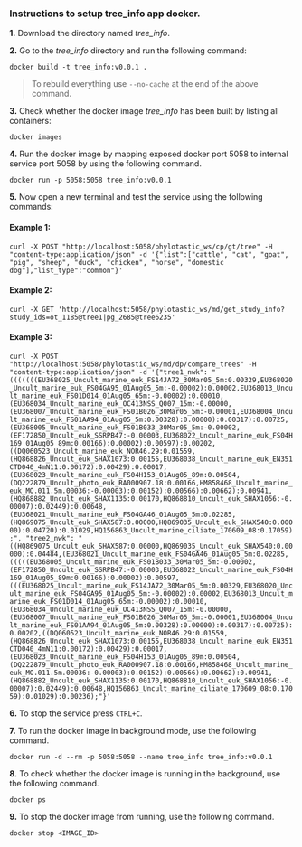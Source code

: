 ### Instructions to setup tree_info app docker. 

**1.** Download the directory named *tree_info*.

**2.** Go to the *tree_info* directory and run the following command:

``
docker build -t tree_info:v0.0.1 .
``
> To rebuild everything use `--no-cache` at the end of the above command.

**3.** Check whether the docker image *tree_info* has been built by listing all containers:

``
docker images
``

**4.**  Run the docker image by mapping exposed docker port 5058 to internal service port 5058 by using the following command. 

``
docker run -p 5058:5058 tree_info:v0.0.1
``

**5.** Now open a new terminal and test the service using the following commands:

#### Example 1: 

``
curl -X POST "http://localhost:5058/phylotastic_ws/cp/gt/tree" -H "content-type:application/json" -d '{"list":["cattle", "cat", "goat", "pig", "sheep", "duck", "chicken", "horse", "domestic dog"],"list_type":"common"}'
``

#### Example 2: 

``
curl -X GET 'http://localhost:5058/phylotastic_ws/md/get_study_info?study_ids=ot_1185@tree1|pg_2685@tree6235'
``

#### Example 3: 

``
curl -X POST "http://localhost:5058/phylotastic_ws/md/dp/compare_trees" -H "content-type:application/json" -d '{"tree1_nwk": "(((((((EU368025_Uncult_marine_euk_FS14JA72_30Mar05_5m:0.00329,EU368020_Uncult_marine_euk_FS04GA95_01Aug05_5m:-0.00002):0.00002,EU368013_Uncult_marine_euk_FS01D014_01Aug05_65m:-0.00002):0.00010,(EU368034_Uncult_marine_euk_OC413NSS_Q007_15m:-0.00000,(EU368007_Uncult_marine_euk_FS01B026_30Mar05_5m:-0.00001,EU368004_Uncult_marine_euk_FS01AA94_01Aug05_5m:0.00328):0.00000):0.00317):0.00725,(EU368005_Uncult_marine_euk_FS01B033_30Mar05_5m:-0.00002,(EF172850_Uncult_euk_SSRPB47:-0.00003,EU368022_Uncult_marine_euk_FS04H169_01Aug05_89m:0.00166):0.00002):0.00597):0.00202,((DQ060523_Uncult_marine_euk_NOR46.29:0.01559,(HQ868826_Uncult_euk_SHAX1073:0.00155,EU368038_Uncult_marine_euk_EN351CTD040_4mN11:0.00172):0.00429):0.00017,(EU368023_Uncult_marine_euk_FS04H153_01Aug05_89m:0.00504,(DQ222879_Uncult_photo_euk_RA000907.18:0.00166,HM858468_Uncult_marine_euk_MO.011.5m.00036:-0.00003):0.00152):0.00566):0.00662):0.00941,(HQ868882_Uncult_euk_SHAX1135:0.00170,HQ868810_Uncult_euk_SHAX1056:-0.00007):0.02449):0.00648,(EU368021_Uncult_marine_euk_FS04GA46_01Aug05_5m:0.02285,(HQ869075_Uncult_euk_SHAX587:0.00000,HQ869035_Uncult_euk_SHAX540:0.00000):0.04720):0.01029,HQ156863_Uncult_marine_ciliate_170609_08:0.17059);", "tree2_nwk": "((HQ869075_Uncult_euk_SHAX587:0.00000,HQ869035_Uncult_euk_SHAX540:0.00000):0.04484,(EU368021_Uncult_marine_euk_FS04GA46_01Aug05_5m:0.02285,(((((EU368005_Uncult_marine_euk_FS01B033_30Mar05_5m:-0.00002,(EF172850_Uncult_euk_SSRPB47:-0.00003,EU368022_Uncult_marine_euk_FS04H169_01Aug05_89m:0.00166):0.00002):0.00597,(((EU368025_Uncult_marine_euk_FS14JA72_30Mar05_5m:0.00329,EU368020_Uncult_marine_euk_FS04GA95_01Aug05_5m:-0.00002):0.00002,EU368013_Uncult_marine_euk_FS01D014_01Aug05_65m:-0.00002):0.00010,(EU368034_Uncult_marine_euk_OC413NSS_Q007_15m:-0.00000,(EU368007_Uncult_marine_euk_FS01B026_30Mar05_5m:-0.00001,EU368004_Uncult_marine_euk_FS01AA94_01Aug05_5m:0.00328):0.00000):0.00317):0.00725):0.00202,((DQ060523_Uncult_marine_euk_NOR46.29:0.01559,(HQ868826_Uncult_euk_SHAX1073:0.00155,EU368038_Uncult_marine_euk_EN351CTD040_4mN11:0.00172):0.00429):0.00017,(EU368023_Uncult_marine_euk_FS04H153_01Aug05_89m:0.00504,(DQ222879_Uncult_photo_euk_RA000907.18:0.00166,HM858468_Uncult_marine_euk_MO.011.5m.00036:-0.00003):0.00152):0.00566):0.00662):0.00941,(HQ868882_Uncult_euk_SHAX1135:0.00170,HQ868810_Uncult_euk_SHAX1056:-0.00007):0.02449):0.00648,HQ156863_Uncult_marine_ciliate_170609_08:0.17059):0.01029):0.00236);"}'
``

**6.** To stop the service press `CTRL+C`.

**7.** To run the docker image in background mode, use the following command.

``
docker run -d --rm -p 5058:5058 --name tree_info tree_info:v0.0.1
`` 

**8.** To check whether the docker image is running in the background, use the following command.

``
docker ps
``

**9.** To stop the docker image from running, use the following command.

``
docker stop <IMAGE_ID>
``

